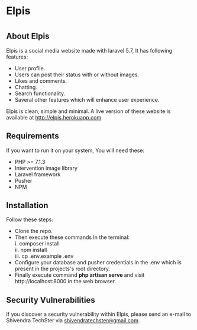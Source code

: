 <h1>Elpis<h1>


## About Elpis

Elpis is a social media website made with laravel 5.7, It has following features:
- User profile.
- Users can post their status with or without images.
- Likes and comments.
- Chatting.
- Search functionality.
- Saveral other features which will enhance user experience.

Elpis is clean, simple and minimal. A live version of these website is available at http://elpis.herokuapp.com


## Requirements

If you want to run it on your system, You will need these:

- PHP >= 7.1.3
- Intervention image library
- Laravel framework
- Pusher
- NPM


## Installation

Follow these steps:

- Clone the repo.
- Then execute these commands In the terminal:</br>
    i. composer install</br>
    ii. npm install</br>
    iii. cp .env.example .env</br>
- Configure your database and pusher credentials in the .env which is present in the projects's root directory.
- Finally execute command <strong>php artisan serve </strong> and visit http://localhost:8000 in the web browser.



## Security Vulnerabilities

If you discover a security vulnerability within Elpis, please send an e-mail to Shivendra TechSter via [shivendratechster@gmail.com](mailto:shivendratechster@gmail.com).
